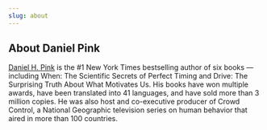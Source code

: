 ```yaml
---
slug: about
---
```


##  About Daniel Pink

[Daniel H. Pink](https://danpink.com/about/ "Dan Pink | About") is the #1 New York Times bestselling author of six books — including When: The Scientific Secrets of Perfect Timing and Drive: The Surprising Truth About What Motivates Us. His books have won multiple awards, have been translated into 41 languages, and have sold more than 3 million copies. He was also host and co-executive producer of Crowd Control, a National Geographic television series on human behavior that aired in more than 100 countries. 
